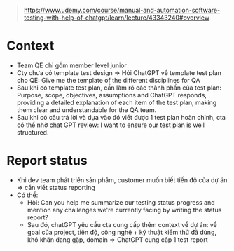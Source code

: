 > https://www.udemy.com/course/manual-and-automation-software-testing-with-help-of-chatgpt/learn/lecture/43343240#overview

# Context
- Team QE chỉ gồm member level junior
- Cty chưa có template test design 
=> Hỏi ChatGPT về template test plan cho QE: Give me the template of the different disciplines for QA
- Sau khi có template test plan, cần làm rõ các thành phần của test plan: Purpose, scope, objectives, assumptions and ChatGPT responds, providing a detailed explanation of
each item of the test plan, making them clear and understandable for the QA team.
- Sau khi có câu trả lời và dựa vào đó viết được 1 test plan hoàn chỉnh, cta có thể nhờ chat GPT review: I want to ensure our test plan is well structured.

# Report status
- Khi dev team phát triển sản phẩm, customer muốn biết tiến độ của dự án => cần viết status reporting
- Có thể: 
    - Hỏi: Can you help me summarize our testing status progress and mention any challenges we're currently facing by writing the status report?
    - Sau đó, chatGPT yêu cầu cta cung cấp thêm context về dự án: về goal của project, tiến độ, công nghệ + kỹ thuật kiểm thử đã dùng, khó khăn đang gặp, domain
    => ChatGPT cung cấp 1 test report 
    